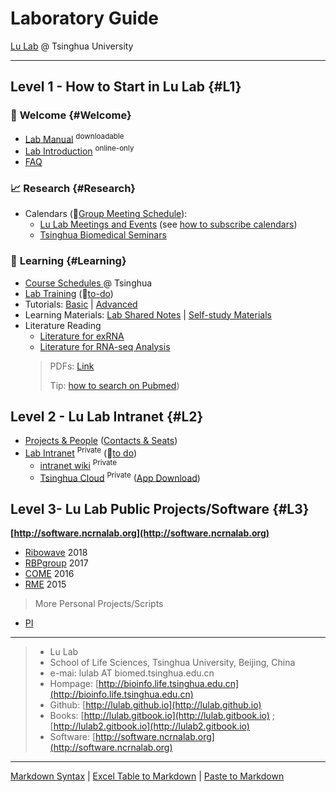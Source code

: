 # Laboratory Guide 

[Lu Lab](http://bioinfo.life.tsinghua.edu.cn) @ Tsinghua University

---

## Level 1 - How to Start in Lu Lab {#L1}

### 🎉 **Welcome** {#Welcome}

* [Lab Manual](https://cloud.tsinghua.edu.cn/f/d48e8cdb0803439186ca/) <sup>downloadable</sup>
* [Lab Introduction](https://www.jianguoyun.com/p/DTwqZJAQsJbvBRj2s2U) <sup>online-only</sup>
* [FAQ](https://lulab.github.io/FAQ)

### 📈 **Research** {#Research}

* Calendars (🚩[Group Meeting Schedule](https://cloud.tsinghua.edu.cn/f/007eef8425d549a68255/)):
  * [Lu Lab Meetings and Events](https://calendar.google.com/calendar/embed?src=rhfq9d5sr46lqjpg3vd1ncbosc%40group.calendar.google.com&ctz=Asia%2FShanghai) \(see [how to subscribe calendars](https://lulab.github.io/cal)\)
  * [Tsinghua Biomedical Seminars](https://calendar.google.com/calendar/embed?src=hrabiq5okeupg1tfnpa7g9qqr0%40group.calendar.google.com&ctz=Asia%2FShanghai)

### 📖 **Learning**  {#Learning}

* [Course Schedules ](https://lulab.github.io/courses) @ Tsinghua
* [Lab Training](https://lulab.github.io/training) (🚩[to-do](https://github.com/lulab/training/projects/1?fullscreen=true))
* Tutorials: [Basic](https://lulab2.gitbook.io/teaching)  \|  [Advanced](https://lulab.gitbook.io/training)
* Learning Materials: [Lab Shared Notes](https://www.evernote.com/pub/luzhiustc/lulabsharednotes) \| [Self-study Materials](https://cloud.tsinghua.edu.cn/d/e63019c19d59449992fc/)
* Literature Reading 
   * [Literature for exRNA](http://lulab.github.io/exRNA/literature)
   * [Literature for RNA-seq Analysis](http://lulab.github.io/RNA/literature)
   > PDFs: [Link](https://cloud.tsinghua.edu.cn/d/d2b6ca8a4cce49438f59/) 
   > 
   > Tip: [how to search on Pubmed](http://lulab.github.io/reading))
  
   
   


## Level 2 - Lu Lab Intranet {#L2}

* [Projects & People](https://www.evernote.com/l/ABIzDmxWoeZDC4T3dMoiGqzgNYENpX3Nvl0) ([Contacts & Seats](https://www.icloud.com/numbers/0jOfAXxHScDY51I-g0RwT1YKQ))
* [Lab Intranet](http://lulab.github.io/intranet) <sup>Private</sup> (🚩[to do](https://github.com/lulab/intranet/projects/1?fullscreen=true))
  * [intranet wiki](https://github.com/lulab/intranet/wiki) <sup>Private</sup>
  * [Tsinghua Cloud](https://cloud.tsinghua.edu.cn) <sup>Private</sup> ([App Download](https://www.seafile.com/download))





## Level 3- Lu Lab Public Projects/Software {#L3}

**[http://software.ncrnalab.org](http://software.ncrnalab.org)**

* [Ribowave](http://lulab.github.io/Ribowave) 2018
* [RBPgroup](https://github.com/lulab/RBPgroup) 2017
* [COME](https://github.com/lulab/COME) 2016
* [RME](https://github.com/lulab/RME) 2015

> More Personal Projects/Scripts

* [PI](http://urluzhi.github.io/scripts) 


---

> * Lu Lab
> * School of Life Sciences, Tsinghua University, Beijing, China
> * e-mai: lulab AT biomed.tsinghua.edu.cn
> * Hompage: [http://bioinfo.life.tsinghua.edu.cn](http://bioinfo.life.tsinghua.edu.cn)
> * Github: [http://lulab.github.io](http://lulab.github.io)
> * Books: [http://lulab.gitbook.io](http://lulab.gitbook.io) ; [http://lulab2.gitbook.io](http://lulab2.gitbook.io)
> * Software: [http://software.ncrnalab.org](http://software.ncrnalab.org)


---

[Markdown Syntax](https://github.com/adam-p/markdown-here/wiki/Markdown-Cheatsheet) \| [Excel Table to Markdown](https://www.tablesgenerator.com/markdown_tables) \| [Paste to Markdown](https://euangoddard.github.io/clipboard2markdown/)


